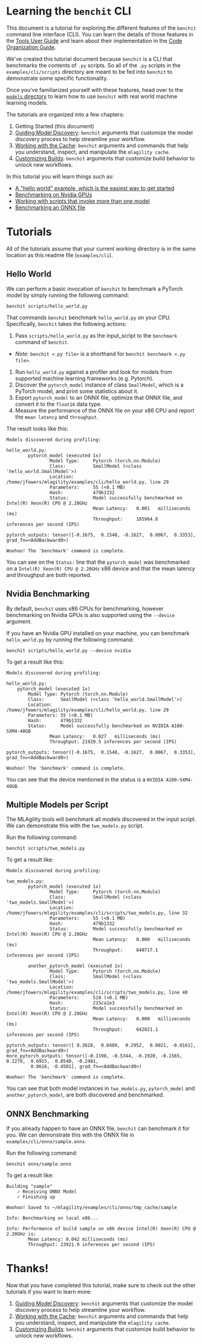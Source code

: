 # Learning the `benchit` CLI

This document is a tutorial for exploring the different features of the `benchit` command line interface (CLI). You can learn the details of those features in the [Tools User Guide](https://github.com/groq/mlagility/blob/main/docs/tools_user_guide.md) and learn about their implementation in the [Code Organization Guide](https://github.com/groq/mlagility/blob/main/docs/code.md).

We've created this tutorial document because `benchit` is a CLI that benchmarks the contents of `.py` scripts. So all of the `.py` scripts in the `examples/cli/scripts` directory are meant to be fed into `benchit` to demonstrate some specific functionality.

Once you've familiarized yourself with these features, head over to the [`models` directory](https://github.com/groq/mlagility/tree/main/models) to learn how to use `benchit` with real world machine learning models.

The tutorials are organized into a few chapters:
1. Getting Started (this document)
1. [Guiding Model Discovery](https://github.com/groq/mlagility/blob/main/examples/cli/discovery.md): `benchit` arguments that customize the model discovery process to help streamline your workflow.
1. [Working with the Cache](https://github.com/groq/mlagility/blob/main/examples/cli/cache.md): `benchit` arguments and commands that help you understand, inspect, and manipulate the `mlagility cache`.
1. [Customizing Builds](https://github.com/groq/mlagility/blob/main/examples/cli/build.md): `benchit` arguments that customize build behavior to unlock new workflows.

In this tutorial you will learn things such as:
- [A "hello world" example, which is the easiest way to get started](#hello-world)
- [Benchmarking on Nvidia GPUs](#nvidia-benchmarking)
- [Working with scripts that invoke more than one model](#multiple-models-per-script)
- [Benchmarking an ONNX file](#onnx-benchmarking)

# Tutorials

All of the tutorials assume that your current working directory is in the same location as this readme file (`examples/cli`).

## Hello World

We can perform a basic invocation of `benchit` to benchmark a PyTorch model by simply running the following command:

```
benchit scripts/hello_world.py
```

That commands `benchit` benchmark `hello_world.py` on your CPU. Specifically, `benchit` takes the following actions:
1. Pass `scripts/hello_world.py` as the input_script to the `benchmark` command of `benchit`.
  - _Note_: `benchit <.py file>` is a shorthand for `benchit benchmark <.py file>`.
1. Run `hello_world.py` against a profiler and look for models from supported machine learning frameworks (e.g. Pytorch).
1. Discover the `pytorch_model` instance of class `SmallModel`, which is a PyTorch model, and print some statistics about it.
1. Export `pytorch_model` to an ONNX file, optimize that ONNX file, and convert it to the `float16` data type.
1. Measure the performance of the ONNX file on your x86 CPU and report the `mean latency` and `throughput`.

The result looks like this:

```
Models discovered during profiling:

hello_world.py:
        pytorch_model (executed 1x)
                Model Type:     Pytorch (torch.nn.Module)
                Class:          SmallModel (<class 'hello_world.SmallModel'>)
                Location:       /home/jfowers/mlagility/examples/cli/hello_world.py, line 29
                Parameters:     55 (<0.1 MB)
                Hash:           479b1332
                Status:         Model successfully benchmarked on Intel(R) Xeon(R) CPU @ 2.20GHz
                                Mean Latency:   0.001   milliseconds (ms)
                                Throughput:     185964.8        inferences per second (IPS)

pytorch_outputs: tensor([-0.1675,  0.1548, -0.1627,  0.0067,  0.3353], grad_fn=<AddBackward0>)

Woohoo! The 'benchmark' command is complete.
```

You can see on the `Status:` line that the `pytorch_model` was benchmarked on a `Intel(R) Xeon(R) CPU @ 2.20GHz` x86 device and that the mean latency and throughput are both reported.

## Nvidia Benchmarking

By default, `benchit` uses x86 CPUs for benchmarking, however benchmarking on Nvidia GPUs is also supported using the `--device` argument.

If you have an Nvidia GPU installed on your machine, you can benchmark `hello_world.py` by running the following command:

```
benchit scripts/hello_world.py --device nvidia
```

To get a result like this:

```
Models discovered during profiling:

hello_world.py:
	pytorch_model (executed 1x)
		Model Type:	Pytorch (torch.nn.Module)
		Class:		SmallModel (<class 'hello_world.SmallModel'>)
		Location:	/home/jfowers/mlagility/examples/cli/hello_world.py, line 29
		Parameters:	55 (<0.1 MB)
		Hash:		479b1332
		Status:		Model successfully benchmarked on NVIDIA A100-SXM4-40GB
				Mean Latency:	0.027	milliseconds (ms)
				Throughput:	21920.5	inferences per second (IPS)

pytorch_outputs: tensor([-0.1675,  0.1548, -0.1627,  0.0067,  0.3353], grad_fn=<AddBackward0>)

Woohoo! The 'benchmark' command is complete.
```

You can see that the device mentioned in the status is a `NVIDIA A100-SXM4-40GB`.

## Multiple Models per Script

The MLAgility tools will benchmark all models discovered in the input script. We can demonstrate this with the `two_models.py` script.

Run the following command:

```
benchit scripts/two_models.py
```

To get a result like:

```
Models discovered during profiling:

two_models.py:
        pytorch_model (executed 1x)
                Model Type:     Pytorch (torch.nn.Module)
                Class:          SmallModel (<class 'two_models.SmallModel'>)
                Location:       /home/jfowers/mlagility/examples/cli/scripts/two_models.py, line 32
                Parameters:     55 (<0.1 MB)
                Hash:           479b1332
                Status:         Model successfully benchmarked on Intel(R) Xeon(R) CPU @ 2.20GHz
                                Mean Latency:   0.000   milliseconds (ms)
                                Throughput:     640717.1        inferences per second (IPS)

        another_pytorch_model (executed 1x)
                Model Type:     Pytorch (torch.nn.Module)
                Class:          SmallModel (<class 'two_models.SmallModel'>)
                Location:       /home/jfowers/mlagility/examples/cli/scripts/two_models.py, line 40
                Parameters:     510 (<0.1 MB)
                Hash:           215ca1e3
                Status:         Model successfully benchmarked on Intel(R) Xeon(R) CPU @ 2.20GHz
                                Mean Latency:   0.000   milliseconds (ms)
                                Throughput:     642021.1        inferences per second (IPS)

pytorch_outputs: tensor([ 0.3628,  0.0489,  0.2952,  0.0021, -0.0161], grad_fn=<AddBackward0>)
more_pytorch_outputs: tensor([-0.1198, -0.5344, -0.1920, -0.1565,  0.2279,  0.6915,  0.8540, -0.2481,
         0.0616, -0.4501], grad_fn=<AddBackward0>)

Woohoo! The 'benchmark' command is complete.
```

You can see that both model instances in `two_models.py`, `pytorch_model` and `another_pytorch_model`, are both discovered and benchmarked.

## ONNX Benchmarking

If you already happen to have an ONNX file, `benchit` can benchmark it for you. We can demonstrate this with the ONNX file in `examples/cli/onnx/sample.onnx`.

Run the following command:

```
benchit onnx/sample.onnx
```

To get a result like:

```
Building "sample"
    ✓ Receiving ONNX Model   
    ✓ Finishing up   

Woohoo! Saved to ~/mlagility/examples/cli/onnx/tmp_cache/sample

Info: Benchmarking on local x86...

Info: Performance of build sample on x86 device Intel(R) Xeon(R) CPU @ 2.20GHz is:
        Mean Latency: 0.042 milliseconds (ms)
        Throughput: 23921.9 inferences per second (IPS)
```

# Thanks!

Now that you have completed this tutorial, make sure to check out the other tutorials if you want to learn more:
1. [Guiding Model Discovery](https://github.com/groq/mlagility/blob/main/examples/cli/discovery.md): `benchit` arguments that customize the model discovery process to help streamline your workflow.
1. [Working with the Cache](https://github.com/groq/mlagility/blob/main/examples/cli/cache.md): `benchit` arguments and commands that help you understand, inspect, and manipulate the `mlagility cache`.
1. [Customizing Builds](https://github.com/groq/mlagility/blob/main/examples/cli/cache.md): `benchit` arguments that customize build behavior to unlock new workflows.